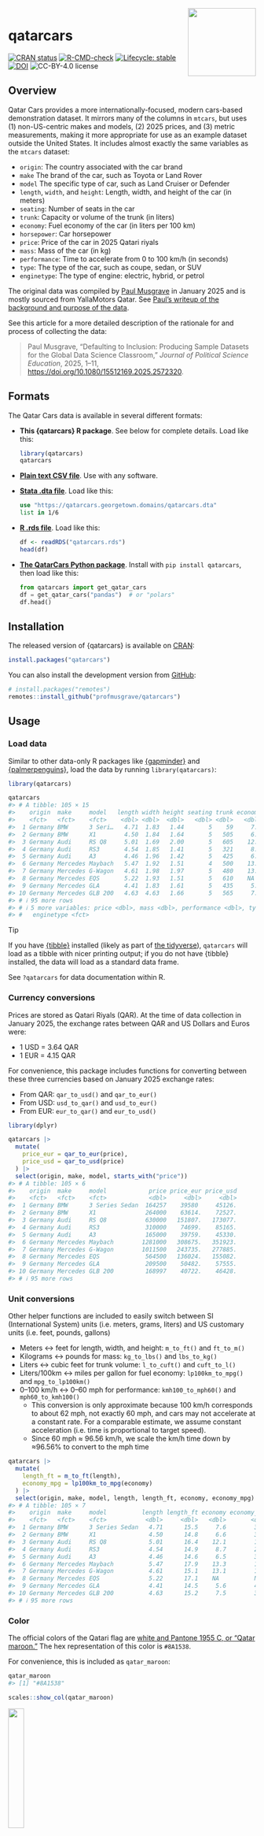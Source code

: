 

<!-- README.md is generated from README.qmd. Please edit that file -->

<img src="man/figures/qatarcars_hex.png" align="right" height="138" alt="" />

# qatarcars

<!-- badges: start -->

[![CRAN
status](https://www.r-pkg.org/badges/version/qatarcars)](https://cran.r-project.org/package=qatarcars)
[![R-CMD-check](https://github.com/profmusgrave/qatarcars/actions/workflows/R-CMD-check.yaml/badge.svg)](https://github.com/profmusgrave/qatarcars/actions/workflows/R-CMD-check.yaml)
[![Lifecycle:
stable](https://img.shields.io/badge/lifecycle-stable-brightgreen.svg)](https://lifecycle.r-lib.org/articles/stages.html#stable)
<br>
[![DOI](https://img.shields.io/badge/JPSE_DOI-10.1080%2F15512169.2025.2572320-336197)](https://doi.org/10.1080/15512169.2025.2572320)
![CC-BY-4.0
license](https://img.shields.io/github/license/profmusgrave/qatarcars)
<!-- badges: end -->

## Overview

Qatar Cars provides a more internationally-focused, modern cars-based
demonstration dataset. It mirrors many of the columns in `mtcars`, but
uses (1) non-US-centric makes and models, (2) 2025 prices, and (3)
metric measurements, making it more appropriate for use as an example
dataset outside the United States. It includes almost exactly the same
variables as the `mtcars` dataset:

- `origin`: The country associated with the car brand
- `make` The brand of the car, such as Toyota or Land Rover
- `model` The specific type of car, such as Land Cruiser or Defender
- `length`, `width`, and `height`: Length, width, and height of the car
  (in meters)
- `seating`: Number of seats in the car
- `trunk`: Capacity or volume of the trunk (in liters)
- `economy`: Fuel economy of the car (in liters per 100 km)
- `horsepower`: Car horsepower
- `price`: Price of the car in 2025 Qatari riyals
- `mass`: Mass of the car (in kg)
- `performance`: Time to accelerate from 0 to 100 km/h (in seconds)
- `type`: The type of the car, such as coupe, sedan, or SUV
- `enginetype`: The type of engine: electric, hybrid, or petrol

The original data was compiled by [Paul
Musgrave](https://paulmusgrave.info/) in January 2025 and is mostly
sourced from YallaMotors Qatar. See [Paul’s writeup of the background
and purpose of the
data](https://open.substack.com/pub/musgrave/p/introducing-the-qatar-cars-dataset).

See this article for a more detailed description of the rationale for
and process of collecting the data:

> Paul Musgrave, “Defaulting to Inclusion: Producing Sample Datasets for
> the Global Data Science Classroom,” *Journal of Political Science
> Education*, 2025, 1–11,
> <https://doi.org/10.1080/15512169.2025.2572320>.

## Formats

The Qatar Cars data is available in several different formats:

- **This {qatarcars} R package**. See below for complete details. Load
  like this:

  ``` r
  library(qatarcars)
  qatarcars
  ```

- [**Plain text CSV
  file**](https://github.com/profmusgrave/qatarcars/blob/main/inst/extdata/qatarcars.csv).
  Use with any software.

- [**Stata .dta
  file**](https://qatarcars.georgetown.domains/qatarcars.dta). Load like
  this:

  ``` stata
  use "https://qatarcars.georgetown.domains/qatarcars.dta"
  list in 1/6
  ```

- [**R .rds
  file**](https://github.com/profmusgrave/qatarcars/blob/main/inst/extdata/qatarcars.rds).
  Load like this:

  ``` r
  df <- readRDS("qatarcars.rds")
  head(df)
  ```

- [**The QatarCars Python
  package**](https://github.com/prlitics/qatarcars). Install with
  `pip install qatarcars`, then load like this:

  ``` python
  from qatarcars import get_qatar_cars
  df = get_qatar_cars("pandas")  # or "polars"
  df.head()
  ```

## Installation

The released version of {qatarcars} is available on
[CRAN](https://CRAN.R-project.org):

``` r
install.packages("qatarcars")
```

You can also install the development version from
[GitHub](https://github.com/):

``` r
# install.packages("remotes")
remotes::install_github("profmusgrave/qatarcars")
```

## Usage

### Load data

Similar to other data-only R packages like
[{gapminder}](https://jennybc.github.io/gapminder/) and
[{palmerpenguins}](https://allisonhorst.github.io/palmerpenguins/), load
the data by running `library(qatarcars)`:

``` r
library(qatarcars)

qatarcars
#> # A tibble: 105 × 15
#>    origin  make     model   length width height seating trunk economy horsepower
#>    <fct>   <fct>    <fct>    <dbl> <dbl>  <dbl>   <dbl> <dbl>   <dbl>      <dbl>
#>  1 Germany BMW      3 Seri…   4.71  1.83   1.44       5    59     7.6        386
#>  2 Germany BMW      X1        4.50  1.84   1.64       5   505     6.6        313
#>  3 Germany Audi     RS Q8     5.01  1.69   2.00       5   605    12.1        600
#>  4 Germany Audi     RS3       4.54  1.85   1.41       5   321     8.7        400
#>  5 Germany Audi     A3        4.46  1.96   1.42       5   425     6.5        180
#>  6 Germany Mercedes Maybach   5.47  1.92   1.51       4   500    13.3        612
#>  7 Germany Mercedes G-Wagon   4.61  1.98   1.97       5   480    13.1        585
#>  8 Germany Mercedes EQS       5.22  1.93   1.51       5   610    NA          333
#>  9 Germany Mercedes GLA       4.41  1.83   1.61       5   435     5.6        163
#> 10 Germany Mercedes GLB 200   4.63  4.63   1.66       5   565     7.5        221
#> # ℹ 95 more rows
#> # ℹ 5 more variables: price <dbl>, mass <dbl>, performance <dbl>, type <fct>,
#> #   enginetype <fct>
```

> [!TIP]
>
> If you have [{tibble}](https://tibble.tidyverse.org/) installed
> (likely as part of [the tidyverse](https://tidyverse.org/)),
> `qatarcars` will load as a tibble with nicer printing output; if you
> do not have {tibble} installed, the data will load as a standard data
> frame.

See `?qatarcars` for data documentation within R.

### Currency conversions

Prices are stored as Qatari Riyals (QAR). At the time of data collection
in January 2025, the exchange rates between QAR and US Dollars and Euros
were:

- 1 USD = 3.64 QAR
- 1 EUR = 4.15 QAR

For convenience, this package includes functions for converting between
these three currencies based on January 2025 exchange rates:

- From QAR: `qar_to_usd()` and `qar_to_eur()`
- From USD: `usd_to_qar()` and `usd_to_eur()`
- From EUR: `eur_to_qar()` and `eur_to_usd()`

``` r
library(dplyr)

qatarcars |>
  mutate(
    price_eur = qar_to_eur(price),
    price_usd = qar_to_usd(price)
  ) |>
  select(origin, make, model, starts_with("price"))
#> # A tibble: 105 × 6
#>    origin  make     model            price price_eur price_usd
#>    <fct>   <fct>    <fct>            <dbl>     <dbl>     <dbl>
#>  1 Germany BMW      3 Series Sedan  164257    39580     45126.
#>  2 Germany BMW      X1              264000    63614.    72527.
#>  3 Germany Audi     RS Q8           630000   151807.   173077.
#>  4 Germany Audi     RS3             310000    74699.    85165.
#>  5 Germany Audi     A3              165000    39759.    45330.
#>  6 Germany Mercedes Maybach        1281000   308675.   351923.
#>  7 Germany Mercedes G-Wagon        1011500   243735.   277885.
#>  8 Germany Mercedes EQS             564500   136024.   155082.
#>  9 Germany Mercedes GLA             209500    50482.    57555.
#> 10 Germany Mercedes GLB 200         168997    40722.    46428.
#> # ℹ 95 more rows
```

### Unit conversions

Other helper functions are included to easily switch between SI
(International System) units (i.e. meters, grams, liters) and US
customary units (i.e. feet, pounds, gallons)

- Meters ↔ feet for length, width, and height: `m_to_ft()` and
  `ft_to_m()`
- Kilograms ↔ pounds for mass: `kg_to_lbs()` and `lbs_to_kg()`
- Liters ↔ cubic feet for trunk volume: `l_to_cuft()` and `cuft_to_l()`
- Liters/100km ↔ miles per gallon for fuel economy: `lp100km_to_mpg()`
  and `mpg_to_lp100km()`
- 0–100 km/h ↔ 0–60 mph for performance: `kmh100_to_mph60()` and
  `mph60_to_kmh100()`
  - This conversion is only approximate because 100 km/h corresponds to
    about 62 mph, not exactly 60 mph, and cars may not accelerate at a
    constant rate. For a comparable estimate, we assume constant
    acceleration (i.e. time is proportional to target speed).
  - Since 60 mph ≈ 96.56 km/h, we scale the km/h time down by ≈96.56% to
    convert to the mph time

``` r
qatarcars |>
  mutate(
    length_ft = m_to_ft(length),
    economy_mpg = lp100km_to_mpg(economy)
  ) |>
  select(origin, make, model, length, length_ft, economy, economy_mpg)
#> # A tibble: 105 × 7
#>    origin  make     model          length length_ft economy economy_mpg
#>    <fct>   <fct>    <fct>           <dbl>     <dbl>   <dbl>       <dbl>
#>  1 Germany BMW      3 Series Sedan   4.71      15.5     7.6        30.9
#>  2 Germany BMW      X1               4.50      14.8     6.6        35.6
#>  3 Germany Audi     RS Q8            5.01      16.4    12.1        19.4
#>  4 Germany Audi     RS3              4.54      14.9     8.7        27.0
#>  5 Germany Audi     A3               4.46      14.6     6.5        36.2
#>  6 Germany Mercedes Maybach          5.47      17.9    13.3        17.7
#>  7 Germany Mercedes G-Wagon          4.61      15.1    13.1        18.0
#>  8 Germany Mercedes EQS              5.22      17.1    NA          NA  
#>  9 Germany Mercedes GLA              4.41      14.5     5.6        42.0
#> 10 Germany Mercedes GLB 200          4.63      15.2     7.5        31.4
#> # ℹ 95 more rows
```

### Color

The official colors of the Qatari flag are [white and Pantone 1955 C, or
“Qatar maroon.”](https://en.wikipedia.org/wiki/Flag_of_Qatar) The hex
representation of this color is `⁠#8A1538`.⁠

For convenience, this is included as `qatar_maroon`:

``` r
qatar_maroon
#> [1] "#8A1538"

scales::show_col(qatar_maroon)
```

<img src="man/figures/README-show-qatar-maroon-1.png"
style="width:25.0%" data-fig-align="center" />

### Labels

Most columns in `qatarcars` are labeled:

``` r
attributes(qatarcars$economy)
#> $label
#> [1] "Fuel Economy (L/100km)"
```

These labels are visible in RStudio’s Viewer panel:

![](man/figures/rstudio-viewer-labels.png)

If you use {ggplot2} v4.0+, these variable labels will [automatically
appear in plot
labels](https://tidyverse.org/blog/2025/09/ggplot2-4-0-0/#labels):

``` r
library(ggplot2)

ggplot(qatarcars, aes(x = economy)) + 
  geom_histogram(binwidth = 1, fill = qatar_maroon, color = "white")
```

<img src="man/figures/README-plot-economy-histogram-1.png"
style="width:80.0%" data-fig-align="center" />

The various conversion functions also update the labels:

``` r
qatarcars |> 
  mutate(price_eur = qar_to_eur(price)) |> 
  ggplot(aes(x = price_eur)) +
  geom_histogram(bins = 20, fill = qatar_maroon, color = "white")  +
  scale_x_log10(labels = scales::label_currency(prefix = "€"))
```

<img src="man/figures/README-plot-price-eur-1.png" style="width:80.0%"
data-fig-align="center" />

## Examples

Fuel efficiency gets worse as cars get heavier:

``` r
ggplot(qatarcars, aes(x = mass, y = economy)) +
  geom_point() +
  geom_smooth(method = "lm") +
  scale_x_continuous(labels = scales::label_comma())
```

<img src="man/figures/README-plot-mass-economy-1.png"
style="width:80.0%" data-fig-align="center" />

Some of these cars are really expensive, so logging the price is
helpful:

``` r
ggplot(qatarcars, aes(x = performance, y = price)) +
  geom_smooth() +
  geom_point(aes(color = type)) +
  scale_y_log10(labels = scales::label_currency(prefix = "QR "))
```

<img src="man/figures/README-plot-performance-price-1.png"
style="width:80.0%" data-fig-align="center" />

Or in dollars:

``` r
qatarcars |> 
  mutate(
    price_usd = qar_to_usd(price),
    performance_mph = kmh100_to_mph60(performance)
  ) |>
  ggplot(aes(x = performance_mph, y = price_usd)) +
  geom_smooth() +
  geom_point(aes(color = type)) +
  scale_y_log10(labels = scales::label_currency(prefix = "$"))
```

<img src="man/figures/README-plot-performance-price-usd-1.png"
style="width:80.0%" data-fig-align="center" />
